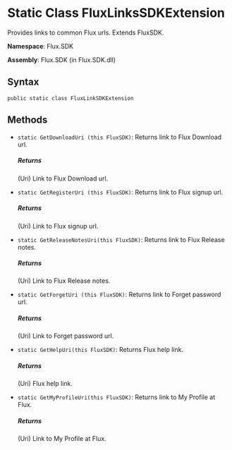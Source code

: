 # Static                                                                                                                                                                                                                                                                                                                                                                                                                                                                                                                                                                                                                                                                                                                                                                                      Class FluxLinksSDKExtension

Provides links to common Flux urls. Extends FluxSDK.

**Namespace**: Flux.SDK

**Assembly**: Flux.SDK \(in Flux.SDK.dll\)

## Syntax

`public static class FluxLinkSDKExtension`

## Methods

* `static GetDownloadUri (this FluxSDK)`: Returns link to Flux Download url.

  ##### Returns

  \(Uri\) Link to Flux Download url.

* `static GetRegisterUri (this FluxSDK)`: Returns link to Flux signup url.

  ##### Returns

  \(Uri\) Link to Flux signup url.


* `static GetReleaseNotesUri(this FluxSDK)`: Returns link to Flux Release notes.

  ##### Returns

  \(Uri\) Link to Flux Release notes.


* `static GetForgetUri (this FluxSDK)`: Returns link to Forget password url.
  ##### Returns

  \(Uri\) Link to Forget password url.


* `static GetHelpUri(this FluxSDK)`: Returns Flux help link.
  ##### Returns

  \(Uri\) Flux help link.


* `static GetMyProfileUri(this FluxSDK)`: Returns link to My Profile at Flux.
  ##### Returns

  \(Uri\) Link to My Profile at Flux.


